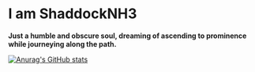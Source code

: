 # I am ShaddockNH3

**Just a humble and obscure soul, dreaming of ascending to prominence while journeying along the path.**

[![Anurag's GitHub stats](https://github-readme-stats.vercel.app/api?username=ShaddockNH3)](https://github.com/anuraghazra/github-readme-stats)

<!--
**ShaddockNH3/ShaddockNH3** is a ✨ _special_ ✨ repository because its `README.md` (this file) appears on your GitHub profile.

Here are some ideas to get you started:

- 🔭 I’m currently working on ...
- 🌱 I’m currently learning ...
- 👯 I’m looking to collaborate on ...
- 🤔 I’m looking for help with ...
- 💬 Ask me about ...
- 📫 How to reach me: ...
- 😄 Pronouns: ...
- ⚡ Fun fact: ...
-->

